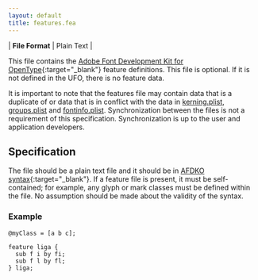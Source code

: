 ```yaml
---
layout: default
title: features.fea
---
```


| **File Format** | Plain Text |

This file contains the [Adobe Font Development Kit for OpenType]{:target="_blank"} feature definitions. This file is optional. If it is not defined in the UFO, there is no feature data.

It is important to note that the features file may contain data that is a duplicate of or data that is in conflict with the data in [kerning.plist], [groups.plist] and [fontinfo.plist]. Synchronization between the files is not a requirement of this specification. Synchronization is up to the user and application developers.

## Specification

The file should be a plain text file and it should be in [AFDKO syntax]{:target="_blank"}. If a feature file is present, it must be self-contained; for example, any glyph or mark classes must be defined within the file. No assumption should be made about the validity of the syntax.

### Example

```fea
@myClass = [a b c];

feature liga {
  sub f i by fi;
  sub f l by fl;
} liga;
```


  [Adobe Font Development Kit for OpenType]: http://www.adobe.com/devnet/opentype/afdko/
  [AFDKO syntax]: http://www.adobe.com/devnet/opentype/afdko/topic_feature_file_syntax.html
  [kerning.plist]: ../kerning.html
  [groups.plist]: ../groups.html
  [fontinfo.plist]: ../fontinfo.html